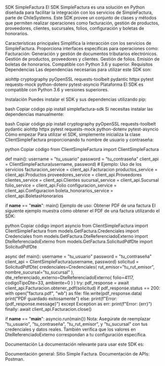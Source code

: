 SDK SimpleFactura
El SDK SimpleFactura es una solución en Python diseñada para facilitar la integración con los servicios de SimpleFactura, parte de ChileSystems. Este SDK provee un conjunto de clases y métodos que permiten realizar operaciones como facturación, gestión de productos, proveedores, clientes, sucursales, folios, configuración y boletas de honorarios.

Características principales
Simplifica la interacción con los servicios de SimpleFactura.
Proporciona interfaces específicas para operaciones como:
Facturación: Generación y gestión de documentos tributarios electrónicos.
Gestión de productos, proveedores y clientes.
Gestión de folios.
Emisión de boletas de honorarios.
Compatible con Python 3.6 y superior.
Requisitos
Dependencias
Las dependencias necesarias para utilizar este SDK son:

aiohttp
cryptography
pyOpenSSL
requests-toolbelt
pydantic
httpx
pytest
requests-mock
python-dotenv
pytest-asyncio
Plataforma
El SDK es compatible con Python 3.6 y versiones superiores.

Instalación
Puedes instalar el SDK y sus dependencias utilizando pip:

bash
Copiar código
pip install simplefactura-sdk
Si necesitas instalar las dependencias manualmente:

bash
Copiar código
pip install cryptography pyOpenSSL requests-toolbelt pydantic aiohttp httpx pytest requests-mock python-dotenv pytest-asyncio
Cómo empezar
Para utilizar el SDK, simplemente inicializa la clase ClientSimpleFactura proporcionando tu nombre de usuario y contraseña:

python
Copiar código
from ClientSimpleFactura import ClientSimpleFactura

def main():
    username = "tu_usuario"
    password = "tu_contraseña"
    client_api = ClientSimpleFactura(username, password)
    # Ejemplo: Uso de los servicios
    facturacion_service = client_api.Facturacion
    productos_service = client_api.Productos
    proveedores_service = client_api.Proveedores
    clientes_service = client_api.Clientes
    sucursal_service = client_api.Sucursal
    folio_service = client_api.Folio
    configuracion_service = client_api.Configuracion
    boleta_honorarios_service = client_api.BoletasHonorarios

if __name__ == "__main__":
    main()
Ejemplo de uso: Obtener PDF de una factura
El siguiente ejemplo muestra cómo obtener el PDF de una factura utilizando el SDK:

python
Copiar código
import asyncio
from ClientSimpleFactura import ClientSimpleFactura
from models.GetFactura.Credenciales import Credenciales
from models.GetFactura.DteReferenciadoExterno import DteReferenciadoExterno
from models.GetFactura.SolicitudPdfDte import SolicitudPdfDte

async def main():
    username = "tu_usuario"
    password = "tu_contraseña"
    client_api = ClientSimpleFactura(username, password)
    solicitud = SolicitudPdfDte(
        credenciales=Credenciales(
            rut_emisor="tu_rut_emisor",
            nombre_sucursal="tu_sucursal"
        ),
        dte_referenciado_externo=DteReferenciadoExterno(
            folio=4117,
            codigoTipoDte=33,
            ambiente=0
        )
    )
    try:
        pdf_response = await client_api.Facturacion.obtener_pdf(solicitud)
        if pdf_response.status == 200:
            with open("factura.pdf", "wb") as file:
                file.write(pdf_response.data)
            print("PDF guardado exitosamente")
        else:
            print(f"Error: {pdf_response.message}")
    except Exception as err:
        print(f"Error: {err}")
    finally:
        await client_api.Facturacion.close()

if __name__ == "__main__":
    asyncio.run(main())
Nota: Asegúrate de reemplazar "tu_usuario", "tu_contraseña", "tu_rut_emisor", y "tu_sucursal" con tus credenciales y datos reales. También verifica que los valores en DteReferenciadoExterno correspondan a tu configuración específica.

Documentación
La documentación relevante para usar este SDK es:

Documentación general: Sitio Simple Factura.
Documentación de APIs: Postman.